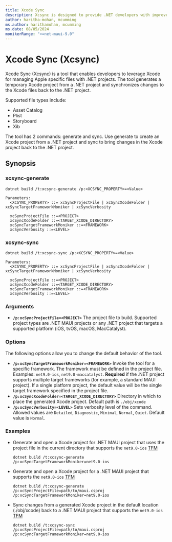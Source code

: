 ```yaml
---
title: Xcode Sync
description: Xcsync is designed to provide .NET developers with improved support for editing Apple specific files
author: haritha-mohan, mcumming
ms.author: harithamohan, mcumming
ms.date: 08/05/2024
monikerRange: ">=net-maui-9.0"
---
```

# Xcode Sync (Xcsync)

Xcode Sync (Xcsync) is a tool that enables developers to leverage Xcode for managing Apple specific files with .NET projects. The tool generates a temporary Xcode project from a .NET project and synchronizes changes to the Xcode files back to the .NET project.

Supported file types include:

- Asset Catalog
- Plist
- Storyboard
- Xib

The tool has 2 commands: generate and sync. Use generate to create an Xcode project from a .NET project and sync to bring changes in the Xcode project back to the .NET project.

## Synopsis

### xcsync-generate

```dotnetcli
dotnet build /t:xcsync-generate /p:<XCSYNC_PROPERTY>=<Value>

Parameters:
  <XCSYNC_PROPERTY> ::= xcSyncProjectFile | xcSyncXcodeFolder | xcSyncTargetFrameworkMoniker | xcSyncVerbosity

  xcSyncProjectFile ::=<PROJECT>
  xcSyncXcodeFolder ::=<TARGET_XCODE_DIRECTORY>
  xcSyncTargetFrameworkMoniker ::=<FRAMEWORK>
  xcSyncVerbosity ::=<LEVEL>
```

### xcsync-sync

```dotnetcli
dotnet build /t:xcsync-sync /p:<XCSYNC_PROPERTY>=<Value>

Parameters:
  <XCSYNC_PROPERTY> ::= xcSyncProjectFile | xcSyncXcodeFolder | xcSyncTargetFrameworkMoniker | xcSyncVerbosity

  xcSyncProjectFile ::=<PROJECT>
  xcSyncXcodeFolder ::=<TARGET_XCODE_DIRECTORY>
  xcSyncTargetFrameworkMoniker ::=<FRAMEWORK>
  xcSyncVerbosity ::=<LEVEL>
```

### Arguments

- **`/p:xcSyncProjectFile=<PROJECT>`**
  The project file to build. Supported project types are .NET MAUI projects or any .NET project that targets a supported platform (iOS, tvOS, macOS, MacCatalyst).

### Options

The following options allow you to change the default behavior of the tool.

- **`/p:xcSyncTargetFrameworkMoniker=<FRAMEWORK>`**
  Invoke the tool for a specific framework. The framework must be defined in the project file. Examples: `net9.0-ios`, `net9.0-maccatalyst`. **Required** if the .NET project supports multiple target frameworks (for example, a standard MAUI project). If a single platform project, the default value will be the single target framework specified in the project file.
- **`/p:xcSyncXcodeFolder=<TARGET_XCODE_DIRECTORY>`**
  Directory in which to place the generated Xcode project. Default path is `./obj/xcode`
- **`/p:xcSyncVerbosity=<LEVEL>`**
  Sets verbosity level of the command. Allowed values are `Detailed`, `Diagnostic`, `Minimal`, `Normal`, `Quiet`. Default value is `Normal`.

### Examples

- Generate and open a Xcode project for .NET MAUI project that uses the project file in the current directory that supports the `net9.0-ios` [TFM](https://learn.microsoft.com/en-us/dotnet/standard/frameworks)

    ```dotnetcli
    dotnet build /t:xcsync-generate /p:xcSyncTargetFrameworkMoniker=net9.0-ios
    ```

- Generate and open a Xcode project for a .NET MAUI project that supports the `net9.0-ios` [TFM](https://learn.microsoft.com/en-us/dotnet/standard/frameworks)

  ```dotnetcli
  dotnet build /t:xcsync-generate /p:xcSyncProjectFile=path/to/maui.csproj /p:xcSyncTargetFrameworkMoniker=net9.0-ios
  ```

- Sync changes from a generated Xcode project in the default location (./obj/xcode) back to a .NET MAUI project that supports the `net9.0-ios` [TFM](https://learn.microsoft.com/en-us/dotnet/standard/frameworks)

  ```dotnetcli
  dotnet build /t:xcsync-sync /p:xcSyncProjectFile=path/to/maui.csproj /p:xcSyncTargetFrameworkMoniker=net9.0-ios
  ```
